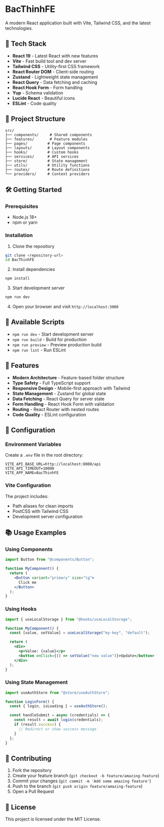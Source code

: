 # BacThinhFE

A modern React application built with Vite, Tailwind CSS, and the latest technologies.

## 🚀 Tech Stack

- **React 19** - Latest React with new features
- **Vite** - Fast build tool and dev server
- **Tailwind CSS** - Utility-first CSS framework
- **React Router DOM** - Client-side routing
- **Zustand** - Lightweight state management
- **React Query** - Data fetching and caching
- **React Hook Form** - Form handling
- **Yup** - Schema validation
- **Lucide React** - Beautiful icons
- **ESLint** - Code quality

## 📁 Project Structure

```
src/
├── components/     # Shared components
├── features/       # Feature modules
├── pages/         # Page components
├── layouts/       # Layout components
├── hooks/         # Custom hooks
├── services/      # API services
├── store/         # State management
├── utils/         # Utility functions
├── routes/        # Route definitions
└── providers/     # Context providers
```

## 🛠️ Getting Started

### Prerequisites

- Node.js 18+
- npm or yarn

### Installation

1. Clone the repository

```bash
git clone <repository-url>
cd BacThinhFE
```

2. Install dependencies

```bash
npm install
```

3. Start development server

```bash
npm run dev
```

4. Open your browser and visit `http://localhost:3000`

## 📝 Available Scripts

- `npm run dev` - Start development server
- `npm run build` - Build for production
- `npm run preview` - Preview production build
- `npm run lint` - Run ESLint

## 🎨 Features

- **Modern Architecture** - Feature-based folder structure
- **Type Safety** - Full TypeScript support
- **Responsive Design** - Mobile-first approach with Tailwind
- **State Management** - Zustand for global state
- **Data Fetching** - React Query for server state
- **Form Handling** - React Hook Form with validation
- **Routing** - React Router with nested routes
- **Code Quality** - ESLint configuration

## 🔧 Configuration

### Environment Variables

Create a `.env` file in the root directory:

```env
VITE_API_BASE_URL=http://localhost:8000/api
VITE_API_TIMEOUT=10000
VITE_APP_NAME=BacThinhFE
```

### Vite Configuration

The project includes:

- Path aliases for clean imports
- PostCSS with Tailwind CSS
- Development server configuration

## 📚 Usage Examples

### Using Components

```jsx
import Button from "@components/Button";

function MyComponent() {
  return (
    <Button variant="primary" size="lg">
      Click me
    </Button>
  );
}
```

### Using Hooks

```jsx
import { useLocalStorage } from "@hooks/useLocalStorage";

function MyComponent() {
  const [value, setValue] = useLocalStorage("my-key", "default");

  return (
    <div>
      <p>Value: {value}</p>
      <button onClick={() => setValue("new value")}>Update</button>
    </div>
  );
}
```

### Using State Management

```jsx
import useAuthStore from "@store/useAuthStore";

function LoginForm() {
  const { login, isLoading } = useAuthStore();

  const handleSubmit = async (credentials) => {
    const result = await login(credentials);
    if (result.success) {
      // Redirect or show success message
    }
  };
}
```

## 🤝 Contributing

1. Fork the repository
2. Create your feature branch (`git checkout -b feature/amazing-feature`)
3. Commit your changes (`git commit -m 'Add some amazing feature'`)
4. Push to the branch (`git push origin feature/amazing-feature`)
5. Open a Pull Request

## 📄 License

This project is licensed under the MIT License.
